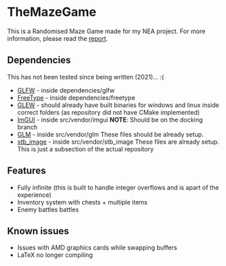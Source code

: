 # TheMazeGame

This is a Randomised Maze Game made for my NEA project. For more information, please read the [report](./docs/Main.pdf).

## Dependencies

This has not been tested since being written (2021)... :(

* [GLFW](https://github.com/glfw/glfw) - inside dependencies/glfw
* [FreeType](https://gitlab.freedesktop.org/freetype/freetype) - inside dependencies/freetype
* [GLEW](https://github.com/nigels-com/glew) - should already have built binaries for windows and linux inside correct folders (as repository did not have CMake implemented)
* [ImGUI](https://github.com/ocornut/imgui/tree/docking) - inside src/vendor/imgui **NOTE**: Should be on the docking branch
* [GLM](https://github.com/g-truc/glm) - inside src/vendor/glm These files should be already setup.
* [stb_image](https://github.com/nothings/stb) - inside src/vendor/stb_image These files are already setup. This is just a subsection of the actual repository

## Features

- Fully infinite (this is built to handle integer overflows and is apart of the experience)
- Inventory system with chests + multiple items
- Enemy battles battles

## Known issues

* Issues with AMD graphics cards while swapping buffers
* LaTeX no longer compiling
